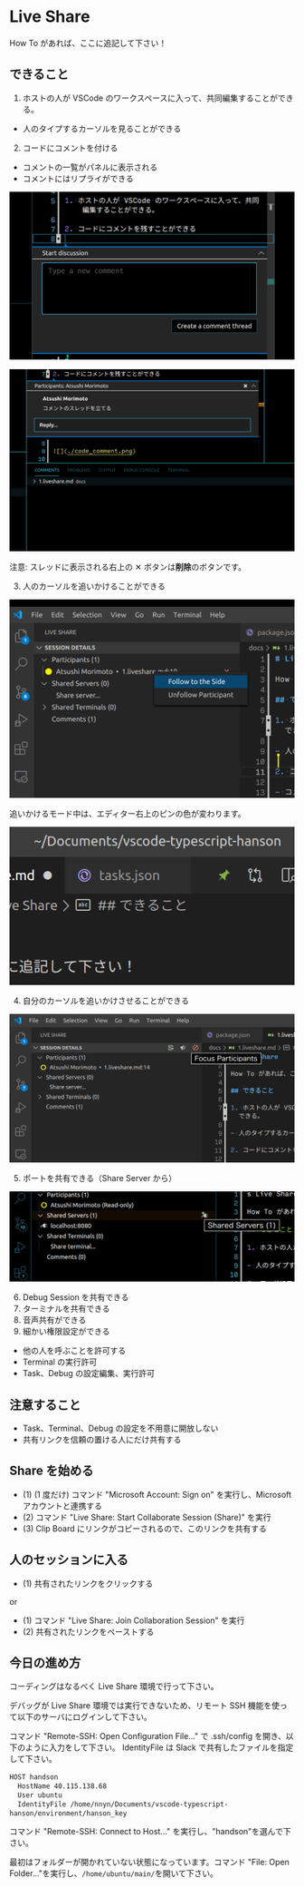 # Live Share

How To があれば、ここに追記して下さい！

## できること

1. ホストの人が VSCode のワークスペースに入って、共同編集することができる。

- 人のタイプするカーソルを見ることができる

2. コードにコメントを付ける

- コメントの一覧がパネルに表示される
- コメントにはリプライができる

![](./code_comment.png)

![](./comment_thread.png)

注意: スレッドに表示される右上の ✕ ボタンは**削除**のボタンです。

3. 人のカーソルを追いかけることができる

![](./follow.png)

追いかけるモード中は、エディター右上のピンの色が変わります。

![](./following_pin.png)

4. 自分のカーソルを追いかけさせることができる

![](./focus.png)

5. ポートを共有できる（Share Server から）

![](./share_server.png)

6. Debug Session を共有できる
7. ターミナルを共有できる
8. 音声共有ができる
9. 細かい権限設定ができる

- 他の人を呼ぶことを許可する
- Terminal の実行許可
- Task、Debug の設定編集、実行許可

## 注意すること

- Task、Terminal、Debug の設定を不用意に開放しない
- 共有リンクを信頼の置ける人にだけ共有する

## Share を始める

- (1) (1 度だけ) コマンド "Microsoft Account: Sign on" を実行し、Microsoft アカウントと連携する
- (2) コマンド "Live Share: Start Collaborate Session (Share)" を実行
- (3) Clip Board にリンクがコピーされるので、このリンクを共有する

## 人のセッションに入る

- (1) 共有されたリンクをクリックする

or

- (1) コマンド "Live Share: Join Collaboration Session" を実行
- (2) 共有されたリンクをペーストする

## 今日の進め方

コーディングはなるべく Live Share 環境で行って下さい。

デバッグが Live Share 環境では実行できないため、リモート SSH 機能を使って以下のサーバにログインして下さい。

コマンド "Remote-SSH: Open Configuration File..." で .ssh/config を開き、以下のように入力をして下さい。
IdentityFile は Slack で共有したファイルを指定して下さい。

```
HOST handson
  HostName 40.115.138.68
  User ubuntu
  IdentityFile /home/nnyn/Documents/vscode-typescript-hanson/environment/hanson_key
```

コマンド "Remote-SSH: Connect to Host..." を実行し、"handson"を選んで下さい。

最初はフォルダーが開かれていない状態になっています。コマンド "File: Open Folder..."を実行し、`/home/ubuntu/main/`を開いて下さい。
